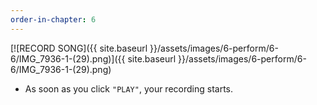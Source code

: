 ```yaml
---
order-in-chapter: 6
---
```


[![RECORD SONG]({{ site.baseurl }}/assets/images/6-perform/6-6/IMG_7936-1-(29).png)]({{
site.baseurl }}/assets/images/6-perform/6-6/IMG_7936-1-(29).png)

- As soon as you click `"PLAY"`, your recording starts.
